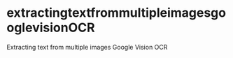 # extractingtextfrommultipleimagesgooglevisionOCR
Extracting text from multiple images Google Vision OCR
